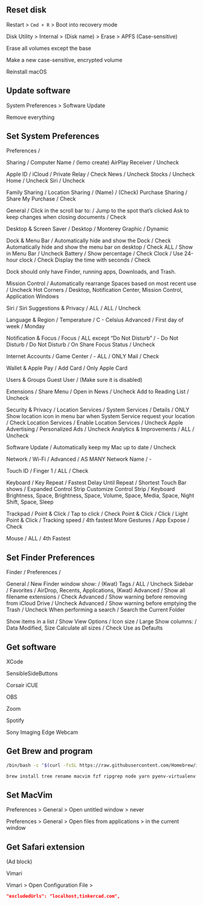 ## Reset disk

Restart > `Cmd + R` > Boot into recovery mode

Disk Utility > Internal > (Disk name) > Erase > APFS (Case-sensitive)

Erase all volumes except the base

Make a new case-sensitive, encrypted volume

Reinstall macOS

## Update software

System Preferences > Software Update

Remove everything

## Set System Preferences

Preferences /

Sharing /
Computer Name / (lemo create)
AirPlay Receiver / Uncheck

Apple ID / iCloud /
Private Relay / Check
News / Uncheck
Stocks / Uncheck
Home / Uncheck
Siri / Uncheck

Family Sharing /
Location Sharing / (Name) / (Check)
Purchase Sharing / Share My Purchase / Check

General /
Click in the scroll bar to: / Jump to the spot that’s clicked
Ask to keep changes when closing documents / Check

Desktop & Screen Saver /
Desktop / Monterey Graphic / Dynamic

Dock & Menu Bar /
Automatically hide and show the Dock / Check
Automatically hide and show the menu bar on desktop / Check
ALL / Show in Menu Bar / Uncheck
Battery / Show percentage / Check
Clock / Use 24-hour clock / Check
Display the time with seconds / Check

Dock should only have Finder, running apps, Downloads, and Trash.

Mission Control /
Automatically rearrange Spaces based on most recent use / Uncheck
Hot Corners / Desktop, Notification Center, Mission Control, Application Windows

Siri /
Siri Suggestions & Privacy / ALL / ALL / Uncheck

Language & Region /
Temperature / C - Celsius
Advanced / First day of week / Monday

Notification & Focus / Focus /
ALL except “Do Not Disturb” / -
Do Not Disturb / Do Not Disturb / On
Share Focus Status / Uncheck

Internet Accounts /
Game Center / -
ALL / ONLY Mail / Check

Wallet & Apple Pay / Add Card / Only Apple Card

Users & Groups
Guest User / (Make sure it is disabled)

Extensions / Share Menu /
Open in News / Uncheck
Add to Reading List / Uncheck

Security & Privacy /
Location Services / System Services / Details / ONLY Show location icon in menu bar when System Service request your location / Check
Location Services / Enable Location Services / Uncheck
Apple Advertising / Personalized Ads / Uncheck
Analytics & Improvements / ALL / Uncheck

Software Update / Automatically keep my Mac up to date / Uncheck

Network / Wi-Fi / Advanced / AS MANY Network Name / -

Touch ID / Finger 1 / ALL / Check

Keyboard /
Key Repeat / Fastest
Delay Until Repeat / Shortest
Touch Bar shows / Expanded Control Strip
Customize Control Strip / Keyboard Brightness, Space, Brightness, Space, Volume, Space, Media, Space, Night Shift, Space, Sleep

Trackpad /
Point & Click / Tap to click / Check
Point & Click / Click / Light
Point & Click / Tracking speed / 4th fastest
More Gestures / App Expose / Check

Mouse / ALL / 4th Fastest

## Set Finder Preferences

Finder / Preferences /

General / New Finder window show: / (Kwat)
Tags / ALL / Uncheck
Sidebar / Favorites / AirDrop, Recents, Applications, (Kwat)
Advanced / Show all filename extensions / Check
Advanced / Show warning before removing from iCloud Drive / Uncheck
Advanced / Show warning before emptying the Trash / Uncheck
When performing a search / Search the Current Folder

Show items in a list / Show View Options /
Icon size / Large
Show columns: / Data Modified, Size
Calculate all sizes / Check
Use as Defaults

## Get software

XCode

SensibleSideButtons

Corsair iCUE

OBS

Zoom

Spotify

Sony Imaging Edge Webcam

## Get Brew and program

```sh
/bin/bash -c "$(curl -fsSL https://raw.githubusercontent.com/Homebrew/install/HEAD/install.sh)"
```

```sh
brew install tree rename macvim fzf ripgrep node yarn pyenv-virtualenv shfmt git-lfs
```

## Set MacVim

Preferences > General > Open untitled window > never

Preferences > General > Open files from applications > in the current window

## Get Safari extension

(Ad block)

Vimari

Vimari > Open Configuration File >

```json
"excludedUrls": "localhost,tinkercad.com",
```
